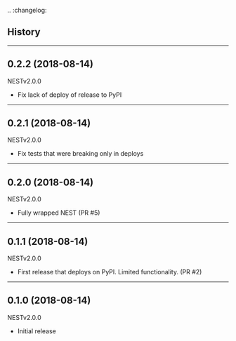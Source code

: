 .. :changelog:

History
-------

------------------
0.2.2 (2018-08-14)
------------------

NESTv2.0.0

* Fix lack of deploy of release to PyPI

------------------
0.2.1 (2018-08-14)
------------------

NESTv2.0.0

* Fix tests that were breaking only in deploys

------------------
0.2.0 (2018-08-14)
------------------

NESTv2.0.0

* Fully wrapped NEST (PR #5)

------------------
0.1.1 (2018-08-14)
------------------

NESTv2.0.0

* First release that deploys on PyPI. Limited functionality. (PR #2)

------------------
0.1.0 (2018-08-14)
------------------

NESTv2.0.0

* Initial release

